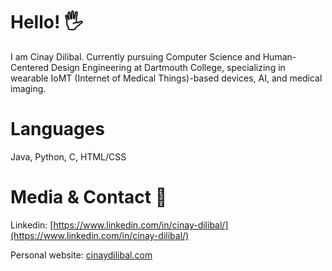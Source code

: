 <!--
**Cdilibal/Cdilibal** is a ✨ _special_ ✨ repository because its `README.md` (this file) appears on your GitHub profile.

Here are some ideas to get you started:

- 🔭 I’m currently working on ...
- 🌱 I’m currently learning ...
- 👯 I’m looking to collaborate on ...
- 🤔 I’m looking for help with ...
- 💬 Ask me about ...
- 📫 How to reach me: ...
- 😄 Pronouns: ...
- ⚡ Fun fact: ...
-->


# Hello! 🖐️

I am Cinay Dilibal. Currently pursuing Computer Science and Human-Centered Design Engineering at Dartmouth College, specializing in wearable IoMT (Internet of Medical Things)-based devices, AI, and medical imaging. 

# Languages

Java, Python, C, HTML/CSS

# Media & Contact 📱

Linkedin: [https://www.linkedin.com/in/cinay-dilibal/](https://www.linkedin.com/in/cinay-dilibal/)

Personal website: [cinaydilibal.com](cinaydilibal.com)
